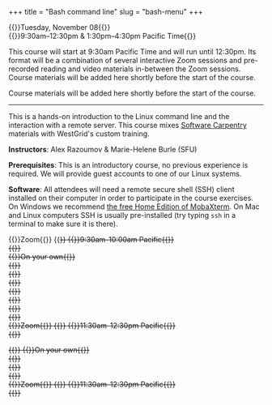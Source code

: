 +++
title = "Bash command line"
slug = "bash-menu"
+++

{{<cor>}}Tuesday, November 08{{</cor>}}\
{{<cgr>}}9:30am–12:30pm & 1:30pm–4:30pm Pacific Time{{</cgr>}}

This course will start at 9:30am Pacific Time and will run until 12:30pm. Its format will be a combination of
several interactive Zoom sessions and pre-recorded reading and video materials in-between the Zoom sessions. Course
materials will be added here shortly before the start of the course.

Course materials will be added here shortly before the start of the course.

---

This is a hands-on introduction to the Linux command line and the interaction with a remote server. This course mixes <a
href="https://software-carpentry.org" target="_blank">Software Carpentry</a> materials with WestGrid's custom training.

**Instructors**: Alex Razoumov & Marie-Helene Burle (SFU)

**Prerequisites**: This is an introductory course, no previous experience is required. We will provide
guest accounts to one of our Linux systems.

**Software**: All attendees will need a remote secure shell (SSH) client installed on their computer in
order to participate in the course exercises. On Windows we recommend
[the free Home Edition of MobaXterm](https://mobaxterm.mobatek.net/download.html). On Mac and Linux
computers SSH is usually pre-installed (try typing `ssh` in a terminal to make sure it is there).

{{<cor>}}Zoom{{</cor>}} {{<s>}} {{<cgr>}}9:30am-10:00am Pacific{{</cgr>}} \
{{<linktitle url="../bash1" text="Opening morning session">}} \
{{<cbr>}}On your own{{</cbr>}} \
{{<linktitle url="../bash/bash-01-intro" text="Introduction (10 min)">}} \
{{<linktitle url="../bash/bash-02-filesystem" text="Navigating the filesystem (9 min)">}} \
{{<linktitle url="../bash/bash-03-creating-moving-copying" text="Creating, moving and copying things (10 min)">}} \
{{<linktitle url="../bash/bash-04-tar-gzip" text="Archives and compression (12 min)">}} \
{{<linktitle url="../bash/bash-05-file-transfer" text="Transferring files and directories to/from remote computers (15 min)">}} \
{{<linktitle url="../bash/bash-06-wildcards-redirection-pipes" text="Wildcards, redirection to files, pipes, and aliases (10 min)">}} \
{{<linktitle url="../bash/bash-07-loops" text="Loops (9 min)">}} \
{{<cor>}}Zoom{{</cor>}} {{<s>}} {{<cgr>}}11:30am-12:30pm Pacific{{</cgr>}} \
{{<linktitle url="../bash2" text="Mid-day session">}}

{{<linktitle url="../bash3" text="Morning session">}}
{{<cbr>}}On your own{{</cbr>}} \
{{<linktitle url="../bash/bash-08-scripts-functions" text="Bash scripts and functions, and variables (32 min)">}} \
{{<linktitle url="../bash/bash-09-grep-find" text="Finding things with `grep` and `find` (13 min)">}} \
{{<linktitle url="../bash/bash-10-text-manipulation" text="Text manipulation (19 min)">}} \
{{<cor>}}Zoom{{</cor>}} {{<s>}} {{<cgr>}}11:30am-12:30pm Pacific{{</cgr>}} \
{{<linktitle url="../bash4" text="Closing mid-day session">}}
